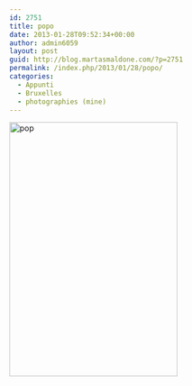 ```yaml
---
id: 2751
title: popo
date: 2013-01-28T09:52:34+00:00
author: admin6059
layout: post
guid: http://blog.martasmaldone.com/?p=2751
permalink: /index.php/2013/01/28/popo/
categories:
  - Appunti
  - Bruxelles
  - photographies (mine)
---
```

[<img class="aligncenter wp-image-2752 size-full" title="pop" src="http://blog.martasmaldone.eu/wp-content/uploads/2013/04/pop.jpg" width="298" height="451" srcset="http://blog.martasmaldone.eu/wp-content/uploads/2013/04/pop.jpg 298w, http://blog.martasmaldone.eu/wp-content/uploads/2013/04/pop-198x300.jpg 198w" sizes="(max-width: 298px) 100vw, 298px" />](http://blog.martasmaldone.eu/wp-content/uploads/2013/04/pop.jpg)